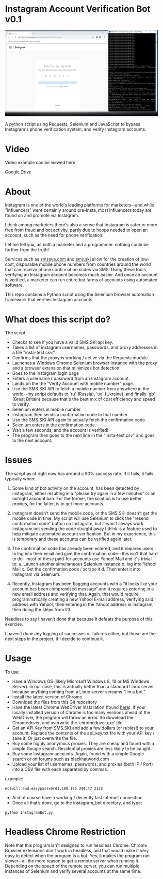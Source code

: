 # Instagram Account Verification Bot v0.1

![InstagramBot_v0.1](https://raw.githubusercontent.com/wrny/instagram_account_verification_bot/master/InstagramBot_example.png "Instagram Bot Example")

A python script using Requests, Selenium and JavaScript to bypass Instagram's phone verification system, and verify Instagram accounts.

# Video

Video example can be viewed here:

[Google Drive](https://drive.google.com/file/d/1aUb7tvYj-eJIPyqKLWl2MAG25yoAOfVG/view)

# About

Instagram is one of the world's leading platforms for marketers--and while "influencers" were certainly around pre-Insta, most influencers today are found on and promote via Instagram.

I think among marketers there's also a sense that Instagram is safer or more free from fraud and bot activity, partly due to hoops needed to open an account, such as the need for phone verification.

Let me tell you, as both a marketer and a programmer: nothing could be further from the truth!

Services such as [smspva.com](https://www.smspva.com/) and [sms.ski](https://www.sms.ski/) allow for the creation of low-cost, disposable mobile phone numbers from countries around the world that can receive phone confirmation codes via SMS. Using these tools, verifying an Instagram account becomes much easier. And once an account is verified, a marketer can run entire bot farms of accounts using automated software.

This repo contains a Python script using the Selenium browser automation framework that verifies Instagram accounts.

# What does this script do?

The script:

* Checks to see if you have a valid SMS.SKI api key.
* Takes a list of instagram usernames, passwords, and proxy addresses in a file "insta-test.csv."
* Confirms that the proxy is working / active via the Requests module.
* Launches a Windows Chrome Selenium browser instance with the proxy and a browser extension that minimizes bot detection.
* Goes to the Instagram login page
* Enters a username / password from an Instagram account.
* Lands on the the "Verify Account with mobile number" page.
* Use the SMS.SKI API to fetch a mobile number from anywhere in the world--my script defaults to 'ru' (Russia), 'ue' (Ukraine), and finally 'gb' (Great Britain) because that's the best mix of cost efficiency and speed to verify. 
* Selenium enters in mobile number
* Instagram then sends a confirmation code to that number.
* Use the SMS.SKI API again to actually fetch the confirmation code.
* Selenium enters in the confirmation code.
* Wait a few seconds, and the account is verified!
* The program then goes to the next line in the "insta-test.csv" and goes to the next account.

# Issues

The script as of right now has around a 90% success rate. If it fails, it fails typically when:

1. Some kind of bot activity on the account, has been detected by Instagram, either resulting in a "please try again in a few minutes" or an outright account ban. For the former, the solution is to use better proxies, for the latter, is to get more accounts.
2. Instagram doesn't send the mobile code, or the SMS.SKI doesn't get the mobile code in time. My script will use Selenium to click the "resend confirmation code" button on Instagram, but it won't always work. Instagram not sending the code straight away I think is a feature used to help mitigate automated account verification. But in my experience, this is temporary and these accounts can be verified again later. 
3. The confirmation code has already been entered, and it requires users to log into their email and give the confirmation code--this isn't that hard to do--most of these paid-for accounts use Yahoo! Mail and it's trivial to:
a. Launch another simultaneous Selenium instance
b. log into Yahoo! Mail
c. Get the confirmation code / scrape it
d. Then enter it into Instagram via Selenium.

4. Recently, Instagram has been flagging accounts with a “it looks like your account has been compromised message” and it requires entering in a new email address and verifying that. Again, that would require programmatically creating a new Yahoo! E-mail address, verifying said address with Yahoo!, then entering in the Yahoo! address in Instagram, then doing the steps from #3.

Needless to say I haven’t done that because it defeats the purpose of this exercise.

I haven’t done any logging of successes or failures either, but those are the next steps in the project, if I decide to continue it.

# Usage

To use:
* Have a Windows OS (likely Microsoft Windows 8, 10 or MS Windows Server). In our case, this is actually better than a standard Linux server because anything coming from a Linux server screams “I’m a bot.”
* Install the latest version of Chrome
* Download the files from this Git repository
* Have the latest Chrome WebDriver Installation (found [here](https://chromedriver.chromium.org/downloads)). If your locally installed version of Chrome is too many versions ahead of the WebDriver, the program will throw an error. So download the Chromedriver, and overwrite the ‘chromedriver.exe’ file.
* Get an API Key from SMS.SKI and add a few dollars (or rubles!) to your account. Replace the contents of the api_key.txt file with your API key / save it. Or just overwrite the file.
* Buy some highly anonymous proxies. They are cheap and found with a simple Google search. Residential proxies are less likely to be caught.
* Buy some Instagram accounts. Again, found with a simple Google search or on forums such as [blackhatworld.com](https://www.blackhatworld.com)
* Upload your list of usernames, passwords, and proxies (both IP / Port) into a CSV file with each separated by commas.

example: 

```notwillrand,easypassw0rd1,108.186.244.47:3128```


* And of course have a working / decently fast Internet connection.
* Once all that’s done, go to the instagram_bot directory, and type:

```python InstagramBot.py```

# Headless Chrome Restriction

Note that this program isn't designed to run headless Chrome. Chrome Browser extensions don't work in headless, and that would make it very easy to detect when the program is a bot. Yes, it makes the program run slower--all the more reason to get a remote server when running it. Depending on the speed of the remote server, you can run multiple instances of Selenium and verify several accounts at the same time.
